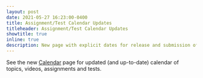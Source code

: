 ```yaml
---
layout: post
date: 2021-05-27 16:23:00-0400
title: Assignment/Test Calendar Updates
titleheader: Assignment/Test Calendar Updates
showtitle: true
inline: true
description: New page with explicit dates for release and submission of assignments and tests.
---
```




See the new [Calendar](/DKMA/calendar/) page for updated (and up-to-date) calendar of topics, videos, assignments and tests.
